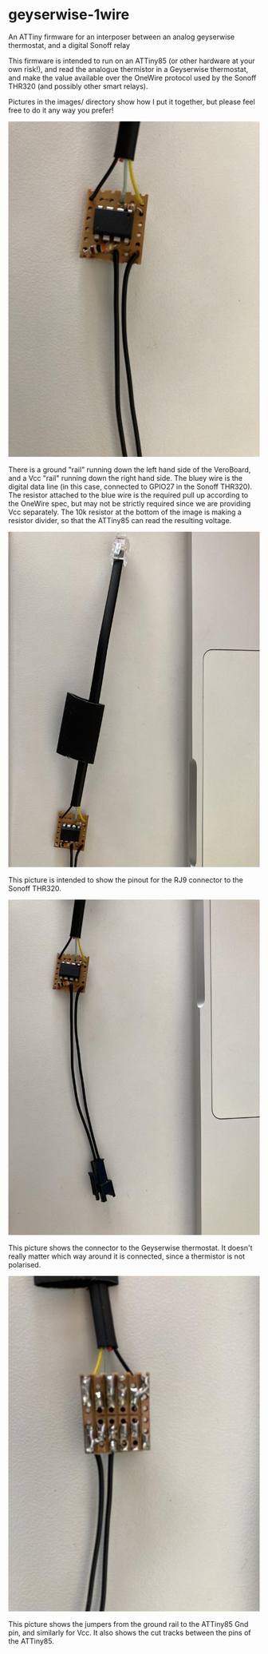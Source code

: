 # geyserwise-1wire
An ATTiny firmware for an interposer between an analog geyserwise thermostat, and a digital Sonoff relay

This firmware is intended to run on an ATTiny85 (or other hardware at your own risk!), and read the
analogue thermistor in a Geyserwise thermostat, and make the value available over the OneWire protocol
used by the Sonoff THR320 (and possibly other smart relays).

Pictures in the images/ directory show how I put it together, but please feel free to do it any way you
prefer!

![Top of ATTiny85](./images/attiny_top.jpg)

There is a ground "rail" running down the left hand side of the VeroBoard, and a Vcc "rail" running down
the right hand side. The bluey wire is the digital data line (in this case, connected to GPIO27 in the
Sonoff THR320). The resistor attached to the blue wire is the required pull up according to the OneWire
spec, but may not be strictly required since we are providing Vcc separately. The 10k resistor at the
bottom of the image is making a resistor divider, so that the ATTiny85 can read the resulting voltage.

![RJ9 connector to Sonoff THR320](./images/attiny_rj9.jpg)

This picture is intended to show the pinout for the RJ9 connector to the Sonoff THR320.

![Analogue connector to the GeyserWise thermostat](./images/attiny_analogue.jpg)

This picture shows the connector to the Geyserwise thermostat. It doesn't really matter which way around
it is connected, since a thermistor is not polarised.

![Underside of ATTiny85 on VeroBoard](./images/attiny_bottom.jpg)

This picture shows the jumpers from the ground rail to the ATTiny85 Gnd pin, and similarly for Vcc. It
also shows the cut tracks between the pins of the ATTiny85.
